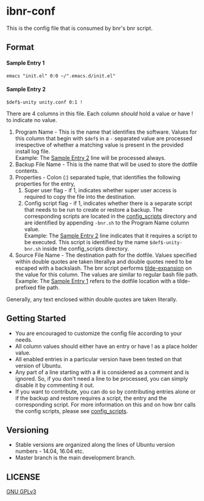 # ibnr-conf
This is the config file that is consumed by bnr's bnr script.

## Format

#### Sample Entry 1 ####
`emacs "init.el" 0:0 ~/".emacs.d/init.el"`  

#### Sample Entry 2 ####
`$def$-unity unity.conf 0:1 !`  
  
  There are 4 columns in this file. Each column *should* hold a value or have ! to indicate no value.
  1. Program Name - This is the name that identifies the software. Values for this column that begin with `$def$` in a `-` separated value are processed irrespective of whether a matching value is present in the provided install log file.  
     Example: The [Sample Entry 2](https://github.com/wrvenkat/bnr-conf#sample-entry-2) line will be processed always.
  2. Backup File Name - This is the name that will be used to store the dotfile contents.
  3. Properties - Colon (:) separated tuple, that identifies the following properties for the entry,
	 1. Super user flag - if 1, indicates whether super user access is required to copy the file into the destination.
	 2. Config script flag - if 1, indicates whether there is a separate script that needs to be run to create or restore a backup. The corresponding scripts are located in the [config_scripts](https://github.com/wrvenkat/config_scripts) directory and are identified by appending `-bnr.sh` to the Program Name column value.  
		Example: The [Sample Entry 2](https://github.com/wrvenkat/bnr-conf#sample-entry-2) line indicates that it requires a script to be executed. This script is identified by the name `$def$-unity-bnr.sh` inside the config_scripts directory.
  4. Source File Name - The destination path for the dotfile. Values specified within double quotes are taken literallya and double quotes need to be escaped with a backslash. The bnr script performs [tilde-expansion](https://github.com/wrvenkat/bash_helper_scripts#safe_tilde_expansionsh) on the value for this column. The values are similar to regular bash file path.  
	 Example: The [Sample Entry 1](https://github.com/wrvenkat/bnr-conf#sample-entry-1) refers to the dotfile location with a tilde-prefixed file path.
  
  Generally, any text enclosed within double quotes are taken literally.

## Getting Started
  * You are encouraged to customize the config file according to your needs.
  * All column values should either have an entry or have ! as a place holder value.
  * All enabled entries in a particular version have been tested on that version of Ubuntu.
  * Any part of a line starting with a # is considered as a comment and is ignored. So, if you don't need a line to be processed, you can simply disable it by commenting it out.
  * If you want to contribute, you can do so by contributing entries alone or if the backup and restore requires a script, the entry and the corresponding script. For more information on this and on how bnr calls the config scripts, please see [config_scripts](https://github.com/wrvenkat/config_scripts).

## Versioning ##
  * Stable versions are organized along the lines of Ubuntu version numbers - 14.04, 16.04 etc.
  * Master branch is the main development branch.

## LICENSE

[GNU GPLv3](https://www.gnu.org/licenses/gpl-3.0.en.html)
